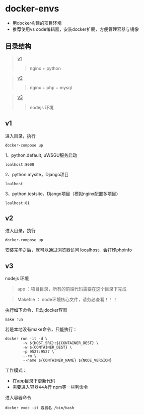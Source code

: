 # docker-envs
- 用docker构建的项目环境
- 推荐使用vs code编辑器，安装docker扩展，方便管理容器与镜像

## 目录结构

> [v1](#v1)
>> nginx + python

> [v2](#v2)
>> nginx + php + mysql

> [v3](#v3)
>> nodejs 环境


## <span id='v1'>v1</span>

进入目录，执行
```
docker-compose up
````
1、python.default, uWSGU服务启动
```
loalhost:8000
````
2、python.mysite，Django项目
```
loalhost
````
3、python.testsite，Django项目（模拟nginx配置多项目）
```
loalhost:81
````

## <span id='v2'>v2<span>

进入目录，执行
```
docker-compose up
````
安装完毕之后，就可以通过浏览器访问 localhost，会打印phpinfo


## <span id='v3'>v3</span>
nodejs 环境

> app ：项目目录，所有的前端代码需要在这个目录下完成

> Makefile ： node环境核心文件，请务必查看！！！

执行如下命令，启动docker容器
```
make run
```
若是本地没有make命令，只能执行：
```
docker run -it -d \
		-v ${HOST_SRC}:${CONTAINER_DEST} \
		-w ${CONTAINER_DEST} \
		-p 9527:9527 \
		--rm \
		--name ${CONTAINER_NAME} ${NODE_VERSION}
```

工作模式：
- 在app目录下更新代码
- 需要进入容器中执行 npm等一些列命令

进入容器命令
```
docker exec -it 容器名 /bin/bash
```